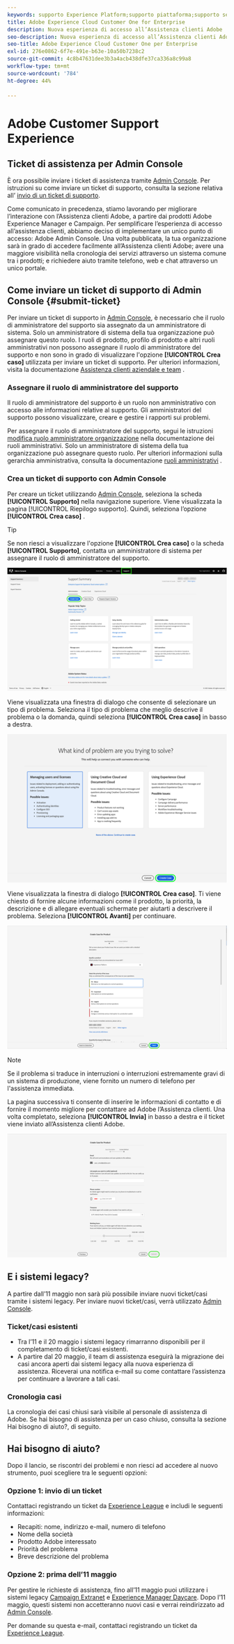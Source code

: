 ```yaml
---
keywords: supporto Experience Platform;supporto piattaforma;supporto servizi intelligenti; assistenza ai clienti; supporto ai di attribuzione; sostegno rtcdp; invia ticket di supporto;supporto clienti
title: Adobe Experience Cloud Customer One for Enterprise
description: Nuova esperienza di accesso all’Assistenza clienti Adobe
seo-description: Nuova esperienza di accesso all’Assistenza clienti Adobe
seo-title: Adobe Experience Cloud Customer One per Enterprise
exl-id: 276e0862-6f7e-491e-b63e-10a50b7238c2
source-git-commit: 4c8b47631dee3b3a4acb438dfe37ca336a8c99a8
workflow-type: tm+mt
source-wordcount: '784'
ht-degree: 44%

---
```


# Adobe Customer Support Experience

## Ticket di assistenza per Admin Console

È ora possibile inviare i ticket di assistenza tramite [Admin Console](https://adminconsole.adobe.com/). Per istruzioni su come inviare un ticket di supporto, consulta la sezione relativa all’ [invio di un ticket di supporto](#submit-ticket).

Come comunicato in precedenza, stiamo lavorando per migliorare l’interazione con l’Assistenza clienti Adobe, a partire dai prodotti Adobe Experience Manager e Campaign. Per semplificare l’esperienza di accesso all’assistenza clienti, abbiamo deciso di implementare un unico punto di accesso: Adobe Admin Console. Una volta pubblicata, la tua organizzazione sarà in grado di accedere facilmente all’Assistenza clienti Adobe; avere una maggiore visibilità nella cronologia dei servizi attraverso un sistema comune tra i prodotti; e richiedere aiuto tramite telefono, web e chat attraverso un unico portale.

## Come inviare un ticket di supporto di Admin Console {#submit-ticket}

Per inviare un ticket di supporto in [Admin Console](https://adminconsole.adobe.com/), è necessario che il ruolo di amministratore del supporto sia assegnato da un amministratore di sistema. Solo un amministratore di sistema della tua organizzazione può assegnare questo ruolo. I ruoli di prodotto, profilo di prodotto e altri ruoli amministrativi non possono assegnare il ruolo di amministratore del supporto e non sono in grado di visualizzare l&#39;opzione **[!UICONTROL Crea caso]** utilizzata per inviare un ticket di supporto. Per ulteriori informazioni, visita la documentazione [Assistenza clienti aziendale e team](https://helpx.adobe.com/it/enterprise/using/support-and-expert-services.html) .

### Assegnare il ruolo di amministratore del supporto

Il ruolo di amministratore del supporto è un ruolo non amministrativo con accesso alle informazioni relative al supporto. Gli amministratori del supporto possono visualizzare, creare e gestire i rapporti sui problemi.

Per assegnare il ruolo di amministratore del supporto, segui le istruzioni [modifica ruolo amministratore organizzazione](https://helpx.adobe.com/enterprise/using/admin-roles.html#add-admin-teams) nella documentazione dei ruoli amministrativi. Solo un amministratore di sistema della tua organizzazione può assegnare questo ruolo. Per ulteriori informazioni sulla gerarchia amministrativa, consulta la documentazione [ruoli amministrativi](https://helpx.adobe.com/enterprise/admin-guide.html/enterprise/using/admin-roles.ug.html) .

### Crea un ticket di supporto con Admin Console

Per creare un ticket utilizzando [Admin Console](https://adminconsole.adobe.com/), seleziona la scheda **[!UICONTROL Supporto]** nella navigazione superiore. Viene visualizzata la pagina [!UICONTROL Riepilogo supporto]. Quindi, seleziona l’opzione **[!UICONTROL Crea caso]** .

>[!TIP]
>
> Se non riesci a visualizzare l&#39;opzione **[!UICONTROL Crea caso]** o la scheda **[!UICONTROL Supporto]**, contatta un amministratore di sistema per assegnare il ruolo di amministratore del supporto.

![Scheda Supporto Admin Console](./assets/Support.png)

Viene visualizzata una finestra di dialogo che consente di selezionare un tipo di problema. Seleziona il tipo di problema che meglio descrive il problema o la domanda, quindi seleziona **[!UICONTROL Crea caso]** in basso a destra.

![Seleziona problema](./assets/select-case-type.png)

Viene visualizzata la finestra di dialogo **[!UICONTROL Crea caso]**. Ti viene chiesto di fornire alcune informazioni come il prodotto, la priorità, la descrizione e di allegare eventuali schermate per aiutarti a descrivere il problema. Seleziona **[!UICONTROL Avanti]** per continuare.

![crea caso](./assets/create_case.png)

>[!NOTE]
>
> Se il problema si traduce in interruzioni o interruzioni estremamente gravi di un sistema di produzione, viene fornito un numero di telefono per l&#39;assistenza immediata.

La pagina successiva ti consente di inserire le informazioni di contatto e di fornire il momento migliore per contattare ad Adobe l’Assistenza clienti. Una volta completato, seleziona **[!UICONTROL Invia]** in basso a destra e il ticket viene inviato all’Assistenza clienti Adobe.

![Invia ticket](./assets/submit_case.png)

## E i sistemi legacy?

A partire dall’11 maggio non sarà più possibile inviare nuovi ticket/casi tramite i sistemi legacy.  Per inviare nuovi ticket/casi, verrà utilizzato [Admin Console](https://adminconsole.adobe.com/).

### Ticket/casi esistenti

* Tra l’11 e il 20 maggio i sistemi legacy rimarranno disponibili per il completamento di ticket/casi esistenti.
* A partire dal 20 maggio, il team di assistenza eseguirà la migrazione dei casi ancora aperti dai sistemi legacy alla nuova esperienza di assistenza.  Riceverai una notifica e-mail su come contattare l’assistenza per continuare a lavorare a tali casi.

### Cronologia casi

La cronologia dei casi chiusi sarà visibile al personale di assistenza di Adobe.  Se hai bisogno di assistenza per un caso chiuso, consulta la sezione Hai bisogno di aiuto?, di seguito.

## Hai bisogno di aiuto?

Dopo il lancio, se riscontri dei problemi e non riesci ad accedere al nuovo strumento, puoi scegliere tra le seguenti opzioni:

### Opzione 1: invio di un ticket

Contattaci registrando un ticket da [Experience League](https://experienceleague.adobe.com/?support-solution=General&amp;lang=it#support) e includi le seguenti informazioni:

* Recapiti: nome, indirizzo e-mail, numero di telefono
* Nome della società
* Prodotto Adobe interessato
* Priorità del problema
* Breve descrizione del problema

### Opzione 2: prima dell’11 maggio

Per gestire le richieste di assistenza, fino all’11 maggio puoi utilizzare i sistemi legacy [Campaign Extranet](https://support.neolane.net/webApp/extranetLogin) e [Experience Manager Daycare](https://daycare.day.com/home.html).  Dopo l’11 maggio, questi sistemi non accetteranno nuovi casi e verrai reindirizzato ad [Admin Console](https://adminconsole.adobe.com/).

Per domande su questa e-mail, contattaci registrando un ticket da [Experience League](https://experienceleague.adobe.com/?support-solution=General#support).
